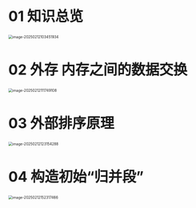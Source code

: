 # 01 知识总览

<img src="https://cvp.oss-cn-shanghai.aliyuncs.com/202502121034002.png" alt="image-20250212103451934" style="zoom:50%;" />



# 02 外存 内存之间的数据交换

<img src="https://cvp.oss-cn-shanghai.aliyuncs.com/202502121117246.png" alt="image-20250212111749108" style="zoom:50%;" />



# 03 外部排序原理

<img src="https://cvp.oss-cn-shanghai.aliyuncs.com/202502121231339.png" alt="image-20250212123154288" style="zoom:50%;" />



# 04 构造初始“归并段”

<img src="https://cvp.oss-cn-shanghai.aliyuncs.com/202502121523650.png" alt="image-20250212152317466" style="zoom:50%;" />